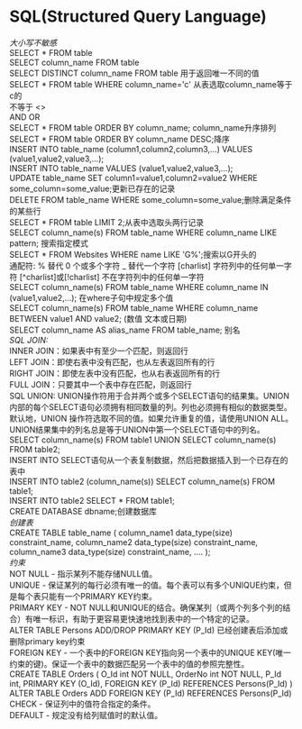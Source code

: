 # SQL(Structured Query Language)  

*大小写不敏感*  
SELECT * FROM table  
SELECT column_name FROM table  
SELECT DISTINCT column_name FROM table 用于返回唯一不同的值  
SELECT * FROM table WHERE column_name='c' 从表选取column_name等于c的  
不等于 <>  
AND OR  
SELECT * FROM table ORDER BY column_name; column_name升序排列  
SELECT * FROM table ORDER BY column_name DESC;降序  
INSERT INTO table_name (column1,column2,column3,...) VALUES (value1,value2,value3,...);  
INSERT INTO table_name VALUES (value1,value2,value3,...);  
UPDATE table_name SET column1=value1,column2=value2 WHERE some_column=some_value;更新已存在的记录  
DELETE FROM table_name WHERE some_column=some_value;删除满足条件的某些行  
SELECT * FROM table LIMIT 2;从表中选取头两行记录  
SELECT column_name(s) FROM table_name WHERE column_name LIKE pattern; 搜索指定模式  
SELECT * FROM Websites WHERE name LIKE 'G%';搜索以G开头的  
通配符:   %	替代 0 个或多个字符    _	替代一个字符   [charlist]	字符列中的任何单一字符 [^charlist]或[!charlist]	不在字符列中的任何单一字符  
SELECT column_name(s) FROM table_name WHERE column_name IN (value1,value2,...); 在where子句中规定多个值  
SELECT column_name(s) FROM table_name WHERE column_name BETWEEN value1 AND value2; (数值 文本或日期)  
SELECT column_name AS alias_name FROM table_name; 别名  
*SQL JOIN:*  
INNER JOIN：如果表中有至少一个匹配，则返回行  
LEFT JOIN：即使右表中没有匹配，也从左表返回所有的行  
RIGHT JOIN：即使左表中没有匹配，也从右表返回所有的行  
FULL JOIN：只要其中一个表中存在匹配，则返回行  
SQL UNION: UNION操作符用于合并两个或多个SELECT语句的结果集。UNION内部的每个SELECT语句必须拥有相同数量的列。列也必须拥有相似的数据类型。默认地，UNION 操作符选取不同的值。如果允许重复的值，请使用UNION ALL。UNION结果集中的列名总是等于UNION中第一个SELECT语句中的列名。  
SELECT column_name(s) FROM table1 UNION SELECT column_name(s) FROM table2;  
INSERT INTO SELECT语句从一个表复制数据，然后把数据插入到一个已存在的表中  
INSERT INTO table2 (column_name(s)) SELECT column_name(s) FROM table1;  
INSERT INTO table2 SELECT * FROM table1;  
CREATE DATABASE dbname;创建数据库  
*创建表*  
CREATE TABLE table_name
(
column_name1 data_type(size) constraint_name,
column_name2 data_type(size) constraint_name,
column_name3 data_type(size) constraint_name,
....
);  
*约束*  
NOT NULL - 指示某列不能存储NULL值。  
UNIQUE - 保证某列的每行必须有唯一的值。每个表可以有多个UNIQUE约束，但是每个表只能有一个PRIMARY KEY约束。  
PRIMARY KEY - NOT NULL和UNIQUE的结合。确保某列（或两个列多个列的结合）有唯一标识，有助于更容易更快速地找到表中的一个特定的记录。  
ALTER TABLE Persons ADD/DROP PRIMARY KEY (P_Id) 已经创建表后添加或删除primary key约束  
FOREIGN KEY - 一个表中的FOREIGN KEY指向另一个表中的UNIQUE KEY(唯一约束的键)。保证一个表中的数据匹配另一个表中的值的参照完整性。  
CREATE TABLE Orders
(
O_Id int NOT NULL,
OrderNo int NOT NULL,
P_Id int,
PRIMARY KEY (O_Id),
FOREIGN KEY (P_Id) REFERENCES Persons(P_Id)
)  
ALTER TABLE Orders ADD FOREIGN KEY (P_Id) REFERENCES Persons(P_Id)  
CHECK - 保证列中的值符合指定的条件。  
DEFAULT - 规定没有给列赋值时的默认值。  







